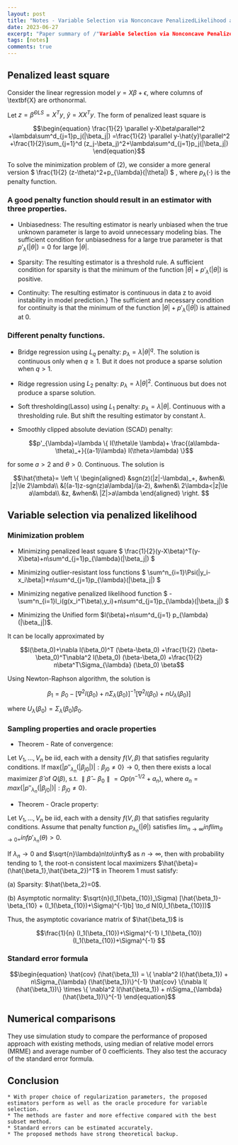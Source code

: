 ```yaml
---
layout: post
title: "Notes - Variable Selection via Nonconcave PenalizedLikelihood and its Oracle Properties"
date: 2023-06-27
excerpt: "Paper summary of /"Variable Selection via Nonconcave PenalizedLikelihood and its Oracle Properties/"."
tags: [notes]
comments: true
---
```


## Penalized least square

Consider the linear regression model $y=X\beta+\epsilon$, where columns of \textbf{X} are orthonormal.

Let $z=\hat{\beta}^{OLS}=X^T y$, $\hat{y}=XX^Ty$. The form of penalized least square is

$$\begin{equation}
\frac{1}{2} \parallel y-X\beta\parallel^2 +\lambda\sum^d_{j=1}p_j(|\beta_j|)
=\frac{1}{2} \parallel y-\hat{y}\parallel^2 +\frac{1}{2}\sum_{j=1}^d (z_j-\beta_j)^2+\lambda\sum^d_{j=1}p_j(|\beta_j|)
  \end{equation}$$


To solve the minimization problem of (2), we consider a more general version
$
    \frac{1}{2} (z-\theta)^2+p_{\lambda}(|\theta|)
$
, where $p_{\lambda}(\cdot)$ is the penalty function.


### A good penalty function should result in an estimator with three properties.

* Unbiasedness: The resulting estimator is nearly unbiased when the true unknown parameter is large to avoid unnecessary modeling bias.
The sufficient condition for unbiasedness for a large true parameter is that $p'_{\lambda}(|\theta|)=0$ for large $|\theta|$.

* Sparsity: The resulting estimator is a threshold rule.
A sufficient condition for sparsity is that the minimum of the function $|\theta|+p'_{\lambda}(|\theta|)$ is positive.

* Continuity: The resulting estimator is continuous in data
z to avoid instability in model prediction.}
The sufficient and necessary condition for continuity is that the minimum of the function $|\theta|+p'_{\lambda}(|\theta|)$ is attained at 0.

### Different penalty functions.

* Bridge regression using $L_q$ penalty: $p_{\lambda}=\lambda|\theta|^q$. The solution is continuous only when $q\ge1$. But it does not produce a sparse solution when $q>1$.
* Ridge regression using $L_2$ penalty: $p_{\lambda}=\lambda|\theta|^2$. Continuous but does not produce a sparse solution.
* Soft thresholding(Lasso) using $L_1$ penalty: $p_{\lambda}=\lambda|\theta|$. Continuous with a thresholding rule. But shift the resulting estimator by constant $\lambda$.
* Smoothly clipped absolute deviation (SCAD) penalty:

  $$p'_{\lambda}=\lambda \{ I(\theta\le \lambda)+ \frac{(a\lambda-\theta)_+}{(a-1)\lambda} I(\theta>\lambda) \}$$

for some $a>2$ and $\theta>0$. Continuous. The solution is

$$\hat{\theta}=
\left \{ 
\begin{aligned}
    &sgn(z)(|z|-\lambda)_+, &when&\ |z|\le 2\lambda\\
    &[(a-1)z-sgn(z)a\lambda]/(a-2), &when&\ 2\lambda<|z|\le a\lambda\\
    &z, &when&\ |Z|>a\lambda
\end{aligned}
\right. $$


## Variable selection via penalized likelihood

### Minimization problem
  
* Minimizing penalized least square
$
\frac{1}{2}(y-X\beta)^T(y-X\beta)+n\sum^d_{j=1}p_{\lambda}(|\beta_j|)
$

* Minimizing outlier-resistant loss functions
$
\sum^n_{i=1}\Psi(|y_i-x_i\beta|)+n\sum^d_{j=1}p_{\lambda}(|\beta_j|)
$

* Minimizing negative penalized likelihood function
$
-\sum^n_{i=1}l_i(g(x_i^T\beta),y_i)+n\sum^d_{j=1}p_{\lambda}(|\beta_j|)
$

* Minimizing the Unified form $l(\beta)+n\sum^d_{j=1} p_{\lambda}(|\beta_j|)$.
  
It can be locally approximated by
  
$$l(\beta_0)+\nabla l(\beta_0)^T (\beta-\beta_0) +\frac{1}{2} (\beta-\beta_0)^T\nabla^2 l(\beta_0) (\beta-\beta_0) +\frac{1}{2} n\beta^T\Sigma_{\lambda} (\beta_0) \beta$$

Using Newton-Raphson algorithm, the solution is 
  
$$\beta_1=\beta_0-[\nabla^2 l(\beta_0)+n\Sigma_{\lambda} (\beta_0)]^{-1}[\nabla^2 l(\beta_0)+nU_{\lambda} (\beta_0)]$$
  
where $U_{\lambda}(\beta_0)=\Sigma_{\lambda}(\beta_0)\beta_0$.


### Sampling properties and oracle properties
  
* Theorem - Rate of convergence:
  
Let $V_1, ..., V_n$ be iid, each with a density $f(V,\beta)$ that satisfies regularity conditions. If max$\{ |p''_{\lambda_n}(|\beta_{j0}|)| : \beta_{j0}\ne 0 \} \to 0$, then there exists a local maximizer $\hat{\beta}$ of $Q(\beta)$, s.t. $\parallel \hat{\beta}-\beta_0 \parallel =Op(n^{-1/2}+a_n)$, where $a_n= max\{ |p''_{\lambda_n}(|\beta_{j0}|)| : \beta_{j0}\ne 0 \}$.


* Theorem - Oracle property:
  
Let $V_1, ..., V_n$ be iid, each with a density $f(V,\beta)$ that satisfies regularity conditions. Assume that penalty function $p_{\lambda_n}(|\theta|)$ satisfies 
$lim_{n\to\infty} inf lim_{\theta\to 0+}inf p'_{\lambda_n}(\theta)>0$.

If $\lambda_n\to0$ and $\sqrt{n}\lambda)n\to\infty$ as $n\to \infty$, then with probability tending to 1, the root-n consistent local maximizers $\hat{\beta}=(\hat{\beta_1},\hat{\beta_2})^T$ in Theorem 1 must satisfy:

(a) Sparsity: $\hat{\beta_2}=0$.

(b) Asymptotic normality: $\sqrt{n}(I_1(\beta_{10})_\Sigma) [\hat{\beta_1}-\beta_{10} + (I_1(\beta_{10})+\Sigma)^{-1}b] \to_d N(0,I_1(\beta_{10}))$


Thus, the asymptotic covariance matrix of $\hat{\beta_1}$ is

$$\frac{1}{n} (I_1(\beta_{10})+\Sigma)^{-1} I_1(\beta_{10})(I_1(\beta_{10})+\Sigma)^{-1} $$


### Standard error formula

$$\begin{equation}
    \hat{cov} (\hat{\beta_1}) = \{ \nabla^2 l(\hat{\beta_1}) + n\Sigma_{\lambda} (\hat{\beta_1})\}^{-1}  \hat{cov} \{\nabla l( (\hat{\beta_1})\} \times  \{ \nabla^2 l(\hat{\beta_1}) + n\Sigma_{\lambda} (\hat{\beta_1})\}^{-1}
\end{equation}$$



## Numerical comparisons
They use simulation study to compare the performance of proposed approach with existing methods, using median of relative model errors (MRME) and average number of 0 coefficients. They also test the accuracy of the standard error formula.

## Conclusion

    * With proper choice of regularization parameters, the proposed estimators perform as well as the oracle procedure for variable selection.
    * The methods are faster and more effective compared with the best subset method.
    * Standard errors can be estimated accurately.
    * The proposed methods have strong theoretical backup.

